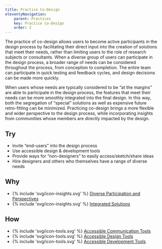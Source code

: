 ```yaml
---
title: Practice Co-Design
eleventyNavigation:
    parent: Practices
    key: Practice Co-Design
    order: 2
---
```


The practice of co-design allows users to become active participants in the design process by facilitating their direct
input into the creation of solutions that meet their needs, rather than limiting users to the role of research subjects
or consultants. When a diverse group of users can participate in the design process, a broader range of needs can be
considered throughout the process, from conception to completion. The entire team can participate in quick testing and
feedback cycles, and design decisions can be made more quickly.

When users whose needs are typically considered to be “at the margins” are able to participate in the design process,
the features that meet their needs can be more smoothly integrated into the final design. In this way, both the
segregation of “special” solutions as well as expensive future retro-fitting can be minimized. Practicing co-design
brings a more flexible and wider perspective to the design process, while incorporating insights from communities whose
members are directly impacted by the design.

## Try

* Invite “end-users” into the design process
* Use accessible design & development tools
* Provide ways for “non-designers” to easily access/sketch/share ideas
* Hire designers and others who themselves have a range of diverse needs

## Why

* {% include 'svg/icon-insights.svg' %} [Diverse Participation and Perspectives](/insights/DiverseParticipationAndPerspectives.html)
* {% include 'svg/icon-insights.svg' %} [Integrated Solutions](/insights/IntegratedSolutions.html)

## How

* {% include 'svg/icon-tools.svg' %} [Accessible Communication Tools](/tools/AccessibleCommunicationTools.html)
* {% include 'svg/icon-tools.svg' %} [Accessible Design Tools](/tools/AccessibleDesignTools.html)
* {% include 'svg/icon-tools.svg' %} [Accessible Development Tools](/tools/AccessibleDevelopmentTools.html)
